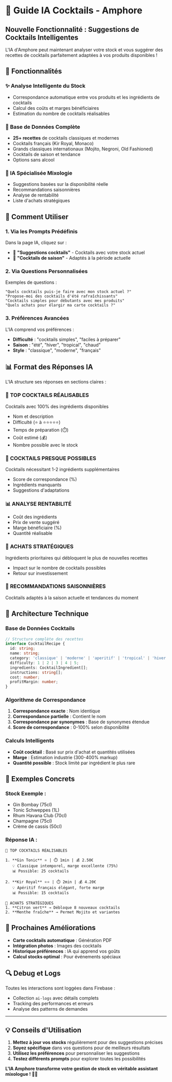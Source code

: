 # 🍹 Guide IA Cocktails - Amphore

## Nouvelle Fonctionnalité : Suggestions de Cocktails Intelligentes

L'IA d'Amphore peut maintenant analyser votre stock et vous suggérer des recettes de cocktails parfaitement adaptées à vos produits disponibles !

## 🎯 Fonctionnalités

### ✨ **Analyse Intelligente du Stock**
- Correspondance automatique entre vos produits et les ingrédients de cocktails
- Calcul des coûts et marges bénéficiaires
- Estimation du nombre de cocktails réalisables

### 🍹 **Base de Données Complète**
- **25+ recettes** de cocktails classiques et modernes
- Cocktails français (Kir Royal, Monaco)
- Grands classiques internationaux (Mojito, Negroni, Old Fashioned)
- Cocktails de saison et tendance
- Options sans alcool

### 🧠 **IA Spécialisée Mixologie**
- Suggestions basées sur la disponibilité réelle
- Recommandations saisonnières
- Analyse de rentabilité
- Liste d'achats stratégiques

## 🚀 Comment Utiliser

### 1. **Via les Prompts Prédéfinis**
Dans la page IA, cliquez sur :
- 🍹 **"Suggestions cocktails"** - Cocktails avec votre stock actuel
- 🌿 **"Cocktails de saison"** - Adaptés à la période actuelle

### 2. **Via Questions Personnalisées**
Exemples de questions :
```
"Quels cocktails puis-je faire avec mon stock actuel ?"
"Propose-moi des cocktails d'été rafraîchissants"
"Cocktails simples pour débutants avec mes produits"
"Quels achats pour élargir ma carte cocktails ?"
```

### 3. **Préférences Avancées**
L'IA comprend vos préférences :
- **Difficulté** : "cocktails simples", "faciles à préparer"
- **Saison** : "été", "hiver", "tropical", "chaud"
- **Style** : "classique", "moderne", "français"

## 📊 Format des Réponses IA

L'IA structure ses réponses en sections claires :

### 🍹 **TOP COCKTAILS RÉALISABLES**
Cocktails avec 100% des ingrédients disponibles
- Nom et description
- Difficulté (⭐ à ⭐⭐⭐⭐⭐)
- Temps de préparation (⏱️)
- Coût estimé (💰)
- Nombre possible avec le stock

### 🌟 **COCKTAILS PRESQUE POSSIBLES**
Cocktails nécessitant 1-2 ingrédients supplémentaires
- Score de correspondance (%)
- Ingrédients manquants
- Suggestions d'adaptations

### 📊 **ANALYSE RENTABILITÉ**
- Coût des ingrédients
- Prix de vente suggéré
- Marge bénéficiaire (%)
- Quantité réalisable

### 🛒 **ACHATS STRATÉGIQUES**
Ingrédients prioritaires qui débloquent le plus de nouvelles recettes
- Impact sur le nombre de cocktails possibles
- Retour sur investissement

### 🎯 **RECOMMANDATIONS SAISONNIÈRES**
Cocktails adaptés à la saison actuelle et tendances du moment

## 🔧 Architecture Technique

### Base de Données Cocktails
```typescript
// Structure complète des recettes
interface CocktailRecipe {
  id: string;
  name: string;
  category: 'classique' | 'moderne' | 'aperitif' | 'tropical' | 'hiver';
  difficulty: 1 | 2 | 3 | 4 | 5;
  ingredients: CocktailIngredient[];
  instructions: string[];
  cost: number;
  profitMargin: number;
}
```

### Algorithme de Correspondance
1. **Correspondance exacte** : Nom identique
2. **Correspondance partielle** : Contient le nom
3. **Correspondance par synonymes** : Base de synonymes étendue
4. **Score de correspondance** : 0-100% selon disponibilité

### Calculs Intelligents
- **Coût cocktail** : Basé sur prix d'achat et quantités utilisées
- **Marge** : Estimation industrie (300-400% markup)
- **Quantité possible** : Stock limité par ingrédient le plus rare

## 🎨 Exemples Concrets

### Stock Exemple :
- Gin Bombay (75cl)
- Tonic Schweppes (1L)
- Rhum Havana Club (70cl)
- Champagne (75cl)
- Crème de cassis (50cl)

### Réponse IA :
```
🍹 TOP COCKTAILS RÉALISABLES

1. **Gin Tonic** ⭐ | ⏱️ 1min | 💰 2.50€
   💡 Classique intemporel, marge excellente (75%)
   📊 Possible: 25 cocktails

2. **Kir Royal** ⭐⭐ | ⏱️ 2min | 💰 4.20€
   💡 Apéritif français élégant, forte marge
   📊 Possible: 15 cocktails

🛒 ACHATS STRATÉGIQUES
1. **Citron vert** → Débloque 8 nouveaux cocktails
2. **Menthe fraîche** → Permet Mojito et variantes
```

## 🚀 Prochaines Améliorations

- **Carte cocktails automatique** : Génération PDF
- **Intégration photos** : Images des cocktails
- **Historique préférences** : IA qui apprend vos goûts
- **Calcul stocks optimal** : Pour événements spéciaux

## 🔍 Debug et Logs

Toutes les interactions sont loggées dans Firebase :
- Collection `ai-logs` avec détails complets
- Tracking des performances et erreurs
- Analyse des patterns de demandes

---

## 💡 Conseils d'Utilisation

1. **Mettez à jour vos stocks** régulièrement pour des suggestions précises
2. **Soyez spécifique** dans vos questions pour de meilleurs résultats
3. **Utilisez les préférences** pour personnaliser les suggestions
4. **Testez différents prompts** pour explorer toutes les possibilités

**L'IA Amphore transforme votre gestion de stock en véritable assistant mixologue ! 🍹✨** 